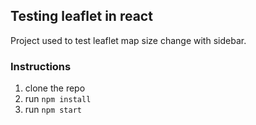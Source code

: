 ## Testing leaflet in react

Project used to test leaflet map size change with sidebar.


### Instructions

1. clone the repo
2. run `npm install`
3. run `npm start`